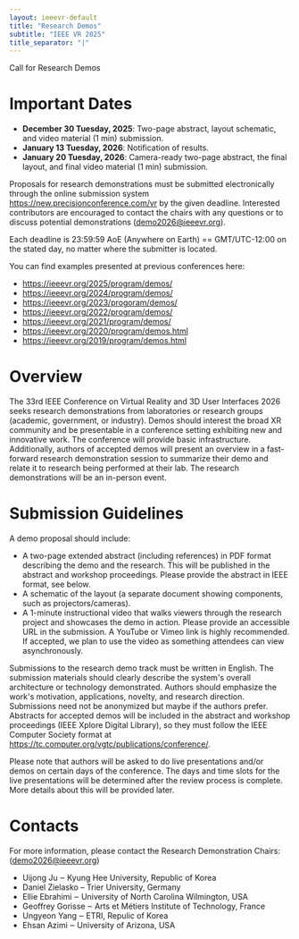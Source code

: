 ```yaml
---
layout: ieeevr-default
title: "Research Demos"
subtitle: "IEEE VR 2025"
title_separator: "|"
---
```


<script type="text/javascript">
    $(document).ready(function(){
		var email = ""; 
		var domain = "ieeevr.org"; 

	    email = "researchdemos2025"; 		
		$(".researchdemos").html("<span class='text-nowrap'><a href=javascript:location='" + "mail" + "to:" + email + "@" + domain + "'><i class='fas fa-fw fa-envelope-square emailIconSm' style=''></i><i class='emailTextSm'>" + email + "@" + domain + "</a></i></span>");            
	});
</script>

<p class="big_title" style="padding-bottom:0; margin-bottom:0">Call for Research Demos</p> 

<h1>Important Dates</h1>
<ul>
<li><strong class="red">December 30 Tuesday, 2025</strong>: Two-page abstract, layout schematic, and video material (1 min) submission.</li>
<li><strong class="red">January 13 Tuesday, 2026</strong>: Notification of results.</li>
<li><strong class="red">January 20 Tuesday, 2026</strong>: Camera-ready two-page abstract, the final layout, and final video material (1 min) submission.
</li>
</ul>

<p>
Proposals for research demonstrations must be submitted electronically through the online submission system <a href="https://new.precisionconference.com/vr" target="_blank">https://new.precisionconference.com/vr</a> by the given deadline. Interested contributors are encouraged to contact the chairs with any questions or to discuss potential demonstrations (<a href="mailto:demo2026@ieeevr.org">demo2026@ieeevr.org</a>).
</p>


<p>
Each deadline is 23:59:59 AoE (Anywhere on Earth) == GMT/UTC-12:00 on the stated day, no matter where the submitter is located.</p>


<p>
You can find examples presented at previous conferences here:</p>

<ul>
<li><a href="https://ieeevr.org/2025/program/demos/" target="_blank">https://ieeevr.org/2025/program/demos/</a></li>
<li><a href="https://ieeevr.org/2024/program/demos/" target="_blank">https://ieeevr.org/2024/program/demos/</a></li>
<li><a href="https://ieeevr.org/2023/progoram/demos/" target="_blank">https://ieeevr.org/2023/progoram/demos/</a></li>
<li><a href="https://ieeevr.org/2022/program/demos/" target="_blank">https://ieeevr.org/2022/program/demos/</a></li>
<li><a href="https://ieeevr.org/2021/program/demos/" target="_blank">https://ieeevr.org/2021/program/demos/</a></li>
<li><a href="https://ieeevr.org/2020/program/demos.html" target="_blank">https://ieeevr.org/2020/program/demos.html</a></li>
<li><a href="https://ieeevr.org/2019/program/demos.html" target="_blank">https://ieeevr.org/2019/program/demos.html</a></li>
</ul>

<h1>Overview</h1>
<p>
The 33rd IEEE Conference on Virtual Reality and 3D User Interfaces 2026 seeks research demonstrations from laboratories or research groups (academic, government, or industry). Demos should interest the broad XR community and be presentable in a conference setting exhibiting new and innovative work. The conference will provide basic infrastructure. Additionally, authors of accepted demos will present an overview in a fast-forward research demonstration session to summarize their demo and relate it to research being performed at their lab. The research demonstrations will be an in-person event.
</p>

<h1>Submission Guidelines</h1>
<p>A demo proposal should include:</p>
<ul>
<li> A two-page extended abstract (including references) in PDF format describing the demo and the research. This will be published in the abstract and workshop proceedings. Please provide the abstract in IEEE format, see below.</li>
<li> A schematic of the layout (a separate document showing components, such as projectors/cameras).</li>
<li> A 1-minute instructional video that walks viewers through the research project and showcases the demo in action. Please provide an accessible URL in the submission. A YouTube or Vimeo link is highly recommended. If accepted, we plan to use the video as something attendees can view asynchronously.</li>
</ul>
<p>
Submissions to the research demo track must be written in English. The submission materials should clearly describe the system's overall architecture or technology demonstrated. Authors should emphasize the work's motivation, applications, novelty, and research direction. Submissions need not be anonymized but maybe if the authors prefer. Abstracts for accepted demos will be included in the abstract and workshop proceedings (IEEE Xplore Digital Library), so they must follow the IEEE Computer Society format at <a href="https://tc.computer.org/vgtc/publications/conference/" target="_blank">https://tc.computer.org/vgtc/publications/conference/</a>. </p>


<p>Please note that authors will be asked to do live presentations and/or demos on certain days of the conference. The days and time slots for the live presentations will be determined after the review process is complete. More details about this will be provided later.</p>

<h1>Contacts</h1>
<p>For more information, please contact the Research Demonstration Chairs:<br/>
(<a href="mailto:demo2026@ieeevr.org">demo2026@ieeevr.org</a>)</p>
<ul>
<li>Uijong Ju ‒ Kyung Hee University, Republic of Korea</li>
<li>Daniel Zielasko – Trier University, Germany</li>
<li>Ellie Ebrahimi ‒ University of North Carolina Wilmington, USA</li>
<li>Geoffrey Gorisse ‒ Arts et Métiers Institute of Technology, France</li>
<li>Ungyeon Yang  ‒ ETRI, Repulic of Korea</li>
<li>Ehsan Azimi ‒ University of Arizona, USA</li>
</ul>



